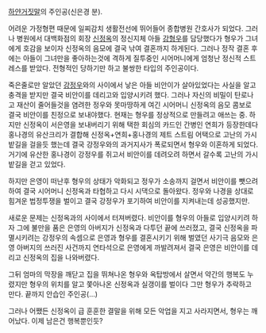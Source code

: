 [하얀거짓말](%ED%95%98%EC%96%80%EA%B1%B0%EC%A7%93%EB%A7%90.md)의 주인공(신은경 분).

어려운 가정형편 때문에 일찌감치 생활전선에 뛰어들어 종합병원 간호사가 되었다. 그러나 병원에서 대백화점의 회장
[신정옥](%EC%8B%A0%EC%A0%95%EC%98%A5.md)의 정신지체 아들
[강형우](%EA%B0%95%ED%98%95%EC%9A%B0.md)를 담당했다가 형우가 그녀에게 호감을 보이자 신정옥의 음모에 결국
낚여 결혼까지 하게된다. 그러나 정작 결혼 후에는 아들이 그녀만을 좋아하는것에 격하게 질투중인 시어머니에게 엄청난 정신적 스트레스를 받았다.
전형적인 당하기만 하고 불쌍한 타입의 주인공이다.

죽은줄로만 알았던 [강정우](%EA%B0%95%EC%A0%95%EC%9A%B0.md)와의 사이에서 낳은 아들 비안이가 살아있었다는
사실을 알고 충격을 받지만 결국 비안이를 데리고와 입양시키려 했다. 그러나 자신의 비밀이 탄로나고 재산이 줄어들것을 염려한 정우와 못마땅하게
여긴 시어머니 신정옥의 음모 콤보로 결국 비안이를 친정으로 보내야했다. 현재는 형우를 정상적으로 만들려고 애쓰는 중. 하지만 신정옥이
서은영을 보내버리기 위해 택한 회심의 카드인 간병인 연희가 등장한데다 홍나경의 유산크리가 결합해 신정옥+연희+홍나경의 제트 스트림 어택으로
고난의 가시밭길을 걸을듯 했는데 결국 강정우와의 과거지사가 폭로되면서 형우와 이혼하게 되었다. 거기에 유산한 홍나경이 강정우를 쥐고서
비안이를 데려오려 하면서 갈수록 고난의 가시밭길을 걷고 있었다.

하지만 은영이 떠난후 형우의 상태가 악화되고 정우가 소송까지 걸면서 비안이를 뺏으려 하여 결국 시어머니 신정옥과 타협하고 다시 시댁으로
돌아왔다. 정우와 나경을 상대로 힘겨운 법정투쟁을 벌이고 결국 강정우가 포기하여 비안이를 지켜내는데 성공했지만.  

새로운 문제는 신정옥과의 사이에서 터져버렸다. 비안이를 형우의 아들로 입양시키려 하자 그에 불만을 품은 은영의 아버지가 신정옥과 다투던 끝에
쓰러졌고, 결국 신정옥을 파멸시키려는 강정우의 속셈으로 은영과 형우를 결혼시키기 위해 벌였던 사기극 음모와 은영 아버지의 쓰러진 사건까지
연타석으로 은영에게 까발려져서 결국 은영은 비안이를 데리고 신정옥의 집을 나와버렸다.  

그뒤 엄마의 막장을 깨닫고 집을 뛰쳐나온 형우와 옥탑방에서 살면서 약간의 행복도 누렸지만 형우의 위치를 알고 쫓아나온 신정옥과 실갱이를
벌이다 그만 형우가 추락하고 만다. 끝까지 안습인 주인공(...)  

그러나 어쨌든 신정옥이 급 훈훈한 결말을 위해 모든 악업을 지고 사라지면서, 형우는 깨어났다. 이제 남은건 행복뿐인듯?  

